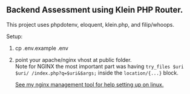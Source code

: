 ## Backend Assessment using Klein PHP Router.

This project uses phpdotenv, eloquent, klein.php, and filip/whoops. 

Setup: 

1. cp .env.example .env
2. point your apache/nginx vhost at public folder.  
    Note for NGINX the most important part was having ```try_files $uri $uri/ /index.php?q=$uri&$args;``` inside the ```location/{...}``` block. 

    [See my nginx management tool for help setting up on linux.](https://github.com/patrickcurl/ngTool)

